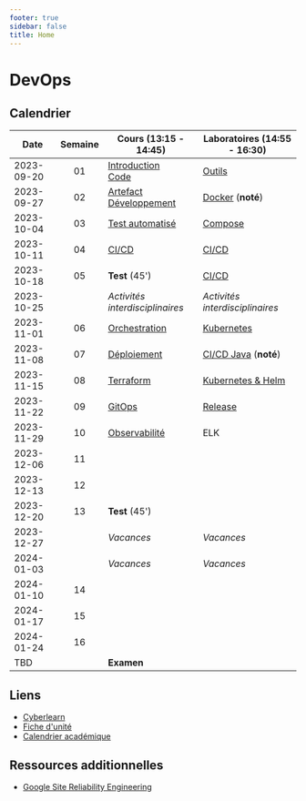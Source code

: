 ```yaml
---
footer: true
sidebar: false
title: Home
---
```


# DevOps

## Calendrier

| Date       | Semaine | Cours (13:15 - 14:45)                                            | Laboratoires (14:55 - 16:30)                |
| ---------- | :-----: | ---------------------------------------------------------------- | ------------------------------------------- |
| 2023-09-20 |   01    | [Introduction](./lessons/introduction)<br>[Code](./lessons/code) | [Outils](./labs/tools)                      |
| 2023-09-27 |   02    | [Artefact](./lessons/artefact)<br>[Développement](./lessons/dev) | [Docker](./labs/docker) (**noté**)          |
| 2023-10-04 |   03    | [Test automatisé](./lessons/test)                                | [Compose](./labs/compose)                   |
| 2023-10-11 |   04    | [CI/CD](./lessons/cicd)                                          | [CI/CD](./labs/cicd)                        |
| 2023-10-18 |   05    | **Test** (45')                                                   | [CI/CD](./labs/cicd)                        |
| 2023-10-25 |         | _Activités interdisciplinaires_                                  | _Activités interdisciplinaires_             |
| 2023-11-01 |   06    | [Orchestration](./lessons/orchestration)                         | [Kubernetes](./labs/kubernetes)             |
| 2023-11-08 |   07    | [Déploiement](./lessons/deploy)                                  | [CI/CD Java](./labs/cicd-java) (**noté**)   |
| 2023-11-15 |   08    | [Terraform](./lessons/terraform)                                 | [Kubernetes & Helm](./labs/kubernetes-helm) |
| 2023-11-22 |   09    | [GitOps](./lessons/gitops)                                       | [Release](./labs/release)                   |
| 2023-11-29 |   10    | [Observabilité](./lessons/observabilite)                         | ELK                                         |
| 2023-12-06 |   11    |                                                                  |                                             |
| 2023-12-13 |   12    |                                                                  |                                             |
| 2023-12-20 |   13    | **Test** (45')                                                   |                                             |
| 2023-12-27 |         | _Vacances_                                                       | _Vacances_                                  |
| 2024-01-03 |         | _Vacances_                                                       | _Vacances_                                  |
| 2024-01-10 |   14    |                                                                  |                                             |
| 2024-01-17 |   15    |                                                                  |                                             |
| 2024-01-24 |   16    |                                                                  |                                             |
| TBD        |         | **Examen**                                                       |                                             |

## Liens

- [Cyberlearn](https://cyberlearn.hes-so.ch/course/view.php?id=9480)
- [Fiche d'unité](https://gaps.heig-vd.ch/public/fiches/uv/uv.php?id=7181&plan=792)
- [Calendrier académique](https://heig-vd.ch/formation/bachelor/calendrier-academique/)

## Ressources additionnelles

- [Google Site Reliability Engineering](https://sre.google/)

<script setup>
import { onMounted, nextTick } from 'vue'

const date = new Date()
const day = date.getDay()
const currentDate = new Date(date.setDate(date.getDate() - day + (day === 0 ? -4 : 3)))
const dateText = currentDate.toISOString().split('T')[0]
const weekend = day === 0 || day === 6

onMounted(() => {
    Array.from(document.querySelectorAll("td"))
        .filter(a => a.textContent === dateText)
        .forEach(element => {
            const parent = element.parentElement
            parent.classList.add("current", weekend ? "weekend" : "week")
            nextTick(() => parent.scrollIntoView({ behavior: 'smooth' }))
        })
})
</script>
